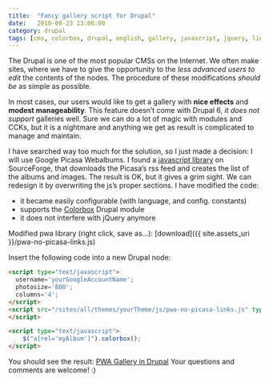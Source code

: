 ```yaml
---
title:  "Fancy gallery script for Drupal"
date:   2010-08-23 13:06:00
category: drupal
tags: [cms, colorbox, drupal, english, gallery, javascript, jquery, lightbox, php, pwa]
---
```


The Drupal is one of the most popular CMSs on the Internet. We often make sites, where we have to give the opportunity to the _less advanced users to edit_ the contents of the nodes. The procedure of these modifications *should be* as simple as possible.

In most cases, our users would like to get a gallery with **nice effects** and **modest manageability**. This feature doesn’t come with Drupal 6, _it does not support_ galleries well. Sure we can do a lot of magic with modules and CCKs, but it is a nightmare and anything we get as result is complicated to manage and maintain.

I have searched way too much for the solution, so I just made a decision: I will use Google Picasa Webalbums. I found a [javascript library](http://sourceforge.net/projects/pwa/) on SourceForge, that downloads the Picasa’s rss feed and creates the list of the albums and images. The result is OK, but it gives a grim sight. We can redesign it by overwriting the js’s proper sections. I have modified the code:

* it became easily configurable (with language, and config. constants)
* supports the <a href="http://drupal.org/project/colorbox">Colorbox</a> Drupal module
* it does not interfere with jQuery anymore

Modified pwa library (right click, save as...): [download]({{ site.assets_uri }}/pwa-no-picasa-links.js)

Insert the following code into a new Drupal node:

```html
<script type="text/javascript">
  username='yourGoogleAccountName';
  photosize='800';
  columns='4';
</script>
<script src="/sites/all/themes/yourTheme/js/pwa-no-picasa-links.js" type="text/javascript">
</script>

<script type="text/javascript">
    $("a[rel='myAlbum']").colorbox();
</script>
```

You should see the result: [PWA Gallery in Drupal](http://ezk.bme.hu/ezk/galeria)
Your questions and comments are welcome! :)
